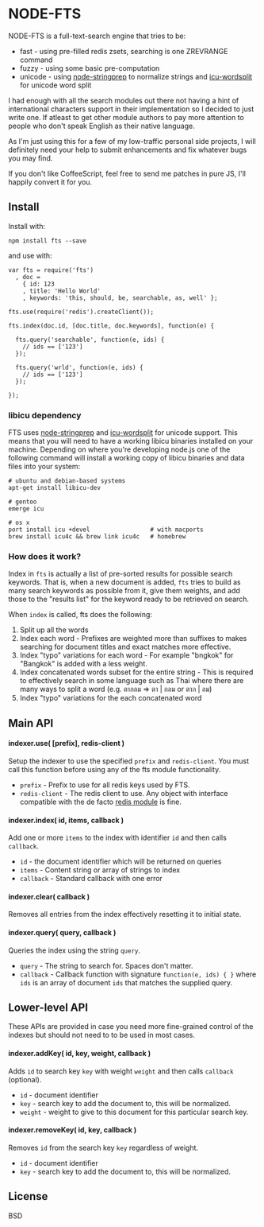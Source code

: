 
# NODE-FTS

NODE-FTS is a full-text-search engine that tries to be:

* fast - using pre-filled redis zsets, searching is one ZREVRANGE command
* fuzzy - using some basic pre-computation
* unicode - using [node-stringprep](https://github.com/astro/node-stringprep) to normalize strings and
  [icu-wordsplit](https://github.com/chakrit/node-icu-wordsplit) for unicode word split

I had enough with all the search modules out there not having a hint of international characters
support in their implementation so I decided to just write one. If atleast to get other module
authors to pay more attention to people who don't speak English as their native language.

As I'm just using this for a few of my low-traffic personal side projects,
I will definitely need your help to submit enhancements and fix whatever bugs you may find.

If you don't like CoffeeScript, feel free to send me patches in pure JS, I'll happily convert it
for you.

## Install

Install with:

    npm install fts --save

and use with:

    var fts = require('fts')
      , doc =
        { id: 123
        , title: 'Hello World'
        , keywords: 'this, should, be, searchable, as, well' };

    fts.use(require('redis').createClient());

    fts.index(doc.id, [doc.title, doc.keywords], function(e) {

      fts.query('searchable', function(e, ids) {
        // ids == ['123']
      });

      fts.query('wrld', function(e, ids) {
        // ids == ['123']
      });

    });


### libicu dependency

FTS uses [node-stringprep](https://github.com/astro/node-stringprep) and
[icu-wordsplit](https://github.com/chakrit/node-icu-wordsplit) for unicode support. This means
that you will need to have a working libicu binaries installed on your machine. Depending on where you're developing node.js one of the following command will install a
working copy of libicu binaries and data files into your system:

    # ubuntu and debian-based systems
    apt-get install libicu-dev

    # gentoo
    emerge icu

    # os x
    port install icu +devel                 # with macports
    brew install icu4c && brew link icu4c   # homebrew

### How does it work?

Index in `fts` is actually a list of pre-sorted results for possible search keywords.
That is, when a new document is added, `fts` tries to build as many search keywords as possible
from it, give them weights, and add those to the "results list" for the keyword ready to be retrieved
on search.

When `index` is called, fts does the following:

1. Split up all the words
2. Index each word -
   Prefixes are weighted more than suffixes to makes searching for document titles and exact matches
   more effective.
3. Index "typo" variations for each word -
   For example "bngkok" for "Bangkok" is added with a less weight.
4. Index concatenated words subset for the entire string -
   This is required to effectively search in some language such as Thai where
   there are many ways to split a word (e.g. ตากลม => ตา | กลม or ตาก | ลม)
5. Index "typo" variations for the each concatenated word

## Main API

#### indexer.use( [prefix], redis-client )

Setup the indexer to use the specified `prefix` and `redis-client`.
You must call this function before using any of the fts module functionality.

* `prefix` - Prefix to use for all redis keys used by FTS.
* `redis-client` - The redis client to use. Any object with interface compatible with the de facto
  [redis module](https://github.com/mranney/node_redis) is fine.

#### indexer.index( id, items, callback )

Add one or more `items` to the index with identifier `id` and then calls `callback`.

* `id` - the document identifier which will be returned on queries
* `items` - Content string or array of strings to index
* `callback` - Standard callback with one error

#### indexer.clear( callback )

Removes all entries from the index effectively resetting it to initial state.

#### indexer.query( query, callback )

Queries the index using the string `query`.

* `query` - The string to search for. Spaces don't matter.
* `callback` - Callback function with signature `function(e, ids) { }`
  where `ids` is an array of document `ids` that matches the supplied query.

## Lower-level API

These APIs are provided in case you need more fine-grained control of the indexes
but should not need to to be used in most cases.

#### indexer.addKey( id, key, weight, callback )

Adds `id` to search key `key` with weight `weight` and then calls `callback` (optional).

* `id` - document identifier
* `key` - search key to add the document to, this will be normalized.
* `weight` - weight to give to this document for this particular search key.

#### indexer.removeKey( id, key, callback )

Removes `id` from the search key `key` regardless of weight.

* `id` - document identifier
* `key` - search key to add the document to, this will be normalized.

## License

BSD

